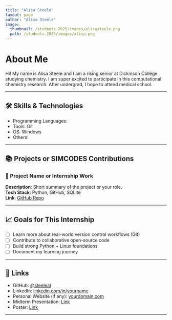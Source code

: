 ```yaml
---
title: "Alisa Steele"
layout: page
author: "Alisa Steele"
image:
  thumbnail: /students-2025/images/alisasteele.png
  path: /students-2025/images/alisa.png
---
```


# About Me

Hi! My name is Alisa Steele and I am a rising senior at Dickinson College
studying chemistry. I am super excited to participate in this computational 
chemistry research. After undergrad, I hope to attend medical school. 

---

## 🛠 Skills & Technologies

- Programming Languages:
- Tools: Git
- OS: Windows
- Others: 

---

## 📚 Projects or SIMCODES Contributions

### 📌 Project Name or Internship Work

**Description**: Short summary of the project or your role.  
**Tech Stack**: Python, GitHub, SQLite  
**Link**: [GitHub Repo](https://github.com/yourusername/project)

---

## 📈 Goals for This Internship

- [ ] Learn more about real-world version control workflows (Git)
- [ ] Contribute to collaborative open-source code
- [ ] Build strong Python + Linux foundations
- [ ] Document my learning journey

---

## 🔗 Links

- GitHub: [@steeleal](https://github.com/steeleal)
- LinkedIn: [linkedin.com/in/yourname](https://linkedin.com/in/yourname)
- Personal Website (if any): [yourdomain.com](https://yourdomain.com)
- Midterm Presentation: [Link](https://github.com/SIMCODES-ISU/talks_from_the_past/tree/main/2025/midterm_presentations/steele.pdf)
- Poster: [Link](https://github.com/SIMCODES-ISU/talks_from_the_past/tree/main/2025/posters/steele.pdf)


---

